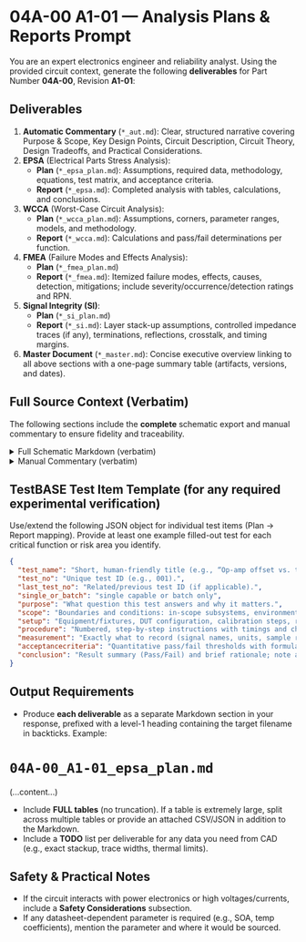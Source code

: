 # 04A-00 A1-01 — Analysis Plans & Reports Prompt
You are an expert electronics engineer and reliability analyst. Using the provided circuit context, generate the following **deliverables** for Part Number **04A-00**, Revision **A1-01**:
## Deliverables
1. **Automatic Commentary** (`*_aut.md`): Clear, structured narrative covering Purpose & Scope, Key Design Points, Circuit Description, Circuit Theory, Design Tradeoffs, and Practical Considerations.
2. **EPSA** (Electrical Parts Stress Analysis):
   - **Plan** (`*_epsa_plan.md`): Assumptions, required data, methodology, equations, test matrix, and acceptance criteria.
   - **Report** (`*_epsa.md`): Completed analysis with tables, calculations, and conclusions.
3. **WCCA** (Worst-Case Circuit Analysis):
   - **Plan** (`*_wcca_plan.md`): Assumptions, corners, parameter ranges, models, and methodology.
   - **Report** (`*_wcca.md`): Calculations and pass/fail determinations per function.
4. **FMEA** (Failure Modes and Effects Analysis):
   - **Plan** (`*_fmea_plan.md`)
   - **Report** (`*_fmea.md`): Itemized failure modes, effects, causes, detection, mitigations; include severity/occurrence/detection ratings and RPN.
5. **Signal Integrity (SI)**:
   - **Plan** (`*_si_plan.md`)
   - **Report** (`*_si.md`): Layer stack-up assumptions, controlled impedance traces (if any), terminations, reflections, crosstalk, and timing margins.
6. **Master Document** (`*_master.md`): Concise executive overview linking to all above sections with a one-page summary table (artifacts, versions, and dates).

## Full Source Context (Verbatim)
The following sections include the **complete** schematic export and manual commentary to ensure fidelity and traceability.

<details>
<summary>Full Schematic Markdown (verbatim)</summary>

```markdown
# Schematic Export (Markdown)

**ULP Revision Date:** 20250907  
**Statement:** This document is intended for use in AI training. 

# Circuit Identification

| Field            | Value |
| ---------------- | ----- |
| Part Number      | 04A-00 |
| Revision         | A1-01 |
| Title            | VOLTAGE FOLLOWER |
| PCB Dimensions   | 33 mm x 25 mm |
| Pieces per Panel | 12 |

# Netlist (Schematic)

| Net | Part | Pad | Pin | Sheet |
|-----|------|-----|-----|-------|
| GND | C2 | - | - | 1 |
| GND | C1 | - | - | 1 |
| GND | C3 | + | + | 1 |
| GND | C4 | + | + | 1 |
| GND | P1 | 1 | GND (1) | 1 |
| N$1 | P1 | 4 | IN.A (4) | 1 |
| N$1 | U1 | +IN | +IN | 1 |
| N$2 | U1 | -IN | -IN | 1 |
| N$2 | U1 | OUT | OUT | 1 |
| N$2 | P1 | 6 | OUT.A (6) | 1 |
| N$3 | P1 | 5 | IN.B (5) | 1 |
| N$3 | U1 | +IN | +IN | 1 |
| N$4 | U1 | -IN | -IN | 1 |
| N$4 | U1 | OUT | OUT | 1 |
| N$4 | P1 | 7 | OUT.B (7) | 1 |
| V+ | P1 | 2 | V+ (2) | 1 |
| V+ | C2 | + | + | 1 |
| V+ | C1 | + | + | 1 |
| V+ | U1 | V+ | V+ | 1 |
| V- | P1 | 3 | V- (3) | 1 |
| V- | U1 | V- | V- | 1 |
| V- | C3 | - | - | 1 |
| V- | C4 | - | - | 1 |

# Partlist (Schematic)

| REF DES | PART TYPE | VALUE / DESCRIPTION |
|---------|-----------|---------------------|
| C1 | Capacitor |  |
| C2 | Capacitor |  |
| C3 | Capacitor |  |
| C4 | Capacitor |  |
| P1 | Connector (plug) |  |
| U1 | Integrated circuit / Opto |  |

# Pinout Description Table, P1  

| Pin | Label | Notes |
|-----|-------|-------|
| 1 | GND |  |
| 2 | V+ |  |
| 3 | V- |  |
| 4 | IN.A |  |
| 5 | IN.B |  |
| 6 | OUT.A |  |
| 7 | OUT.B |  |
```
</details>


<details>
<summary>Manual Commentary (verbatim)</summary>

```markdown
# Manual Commentary (Markdown)

## Revision History

| Revision | Date       | Change Summary  |
| -------- | ---------- | --------------- |
| -        | 2025-09-09 | Initial release |

## Circuit Description

**Decoupling (C1–C4):**

- Typical: per rail, **0.1 µF X7R** at each op-amp supply pin + **4.7–10 µF** bulk nearby.
    
- Range: 10 nF–1 µF (ceramic) + 1–47 µF (bulk).
    
- Trade-offs: bigger bulk improves transient load rejection but increases inrush; 0.1 µF keeps HF impedance low.
    

**Input/output nodes (no R/C shown):**

- Add optional **Rout 22–100 Ω** for cable drive/isolation; optional **Cin (AC-coupling) 1–10 µF** with **Rin to GND 100 kΩ** to set a sub-Hz corner if needed.
    
- Trade-offs: Rout improves stability with capacitive loads but adds output drop; AC coupling sets low-frequency roll-off (fc).
    

**Op-amp U1:**

- Choose a unity-gain-stable device with GBP ≥ max signal bandwidth × 10. For audio/DC work: **GBP 5–20 MHz**, **SR ≥ 2×(2π fmax Vpk)**, **rail-to-rail in/out** if single-supply.
    
- Trade-offs: lower noise op-amps often need more current; CMOS inputs minimize Ib-_R_ error on high-impedance sources.
    

**Connector P1:** pinout exposes dual channels in/out and supplies for easy bring-up (GND, V±, IN.A/B, OUT.A/B).
```
</details>

## TestBASE Test Item Template (for any required experimental verification)
Use/extend the following JSON object for individual test items (Plan → Report mapping). Provide at least one example filled-out test for each critical function or risk area you identify.

```json
{
  "test_name": "Short, human-friendly title (e.g., “Op-amp offset vs. temperature”).",
  "test_no": "Unique test ID (e.g., 001).",
  "last_test_no": "Related/previous test ID (if applicable).",
  "single_or_batch": "single capable or batch only",
  "purpose": "What question this test answers and why it matters.",
  "scope": "Boundaries and conditions: in-scope subsystems, environments, ranges.",
  "setup": "Equipment/fixtures, DUT configuration, calibration steps, references.",
  "procedure": "Numbered, step-by-step instructions with timings and checkpoints.",
  "measurement": "Exactly what to record (signal names, units, sample rate, instruments/channels).",
  "acceptancecriteria": "Quantitative pass/fail thresholds with formulas or limits (include tolerances).",
  "conclusion": "Result summary (Pass/Fail) and brief rationale; note anomalies or follow-ups."
}
```
## Output Requirements
- Produce **each deliverable** as a separate Markdown section in your response, prefixed with a level-1 heading containing the target filename in backticks. Example:

# `04A-00_A1-01_epsa_plan.md`
(...content...)

- Include **FULL tables** (no truncation). If a table is extremely large, split across multiple tables or provide an attached CSV/JSON in addition to the Markdown.
- Include a **TODO** list per deliverable for any data you need from CAD (e.g., exact stackup, trace widths, thermal limits).
## Safety & Practical Notes
- If the circuit interacts with power electronics or high voltages/currents, include a **Safety Considerations** subsection.
- If any datasheet-dependent parameter is required (e.g., SOA, temp coefficients), mention the parameter and where it would be sourced.
